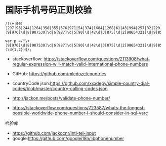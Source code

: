 # 国际手机号码正则校验

```
/(\+|00)(297|93|244|1264|358|355|376|971|54|374|1684|1268|61|43|994|257|32|229|226|880|359|973|1242|387|590|375|501|1441|591|55|1246|673|975|267|236|1|61|41|56|86|225|237|243|242|682|57|269|238|506|53|5999|61|1345|357|420|49|253|1767|45|1809|1829|1849|213|593|20|291|212|34|372|251|358|679|500|33|298|691|241|44|995|44|233|350|224|590|220|245|240|30|1473|299|502|594|1671|592|852|504|385|509|36|62|44|91|246|353|98|964|354|972|39|1876|44|962|81|76|77|254|996|855|686|1869|82|383|965|856|961|231|218|1758|423|94|266|370|352|371|853|590|212|377|373|261|960|52|692|389|223|356|95|382|976|1670|258|222|1664|596|230|265|60|262|264|687|227|672|234|505|683|31|47|977|674|64|968|92|507|64|51|63|680|675|48|1787|1939|850|351|595|970|689|974|262|40|7|250|966|249|221|65|500|4779|677|232|503|378|252|508|381|211|239|597|421|386|46|268|1721|248|963|1649|235|228|66|992|690|993|670|676|1868|216|90|688|886|255|256|380|598|1|998|3906698|379|1784|58|1284|1340|84|678|681|685|967|27|260|263)(9[976]\d|8[987530]\d|6[987]\d|5[90]\d|42\d|3[875]\d|2[98654321]\d|9[8543210]|8[6421]|6[6543210]|5[87654321]|4[987654310]|3[9643210]|2[70]|7|1)\d{4,20}$/

var p =/^\+(9[976]\d|8[987530]\d|6[987]\d|5[90]\d|42\d|3[875]\d|2[98654321]\d|9[8543210]|8[6421]|6[6543210]|5[87654321]|4[987654310]|3[9643210]|2[70]|7|1)\W*\d\W*\d\W*\d\W*\d\W*\d\W*\d\W*\d\W*\d\W*(\d{1,2})$/;

```

* stackoverflow: https://stackoverflow.com/questions/2113908/what-regular-expression-will-match-valid-international-phone-numbers
* GitHub: https://github.com/mledoze/countries
* countryCode json:https://github.com/xxxdepy/simple-country-dial-codes/blob/master/country-calling-codes.json

* http://jackon.me/posts/validate-phone-number/
* https://stackoverflow.com/questions/723587/whats-the-longest-possible-worldwide-phone-number-i-should-consider-in-sql-varc



检验库
* https://github.com/jackocnr/intl-tel-input
* google:https://github.com/googlei18n/libphonenumber
